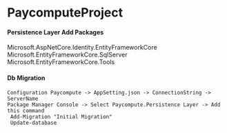 # PaycomputeProject

#### Persistence Layer Add Packages 

Microsoft.AspNetCore.Identity.EntityFrameworkCore<br>
Microsoft.EntityFrameworkCore.SqlServer<br>
Microsoft.EntityFrameworkCore.Tools

#### Db Migration 

```
Configuration Paycompute -> AppSetting.json -> ConnectionString -> ServerName  
Package Manager Console -> Select Paycompute.Persistence Layer -> Add this command 
 Add-Migration "Initial Migration" 
 Update-database 
 ```
